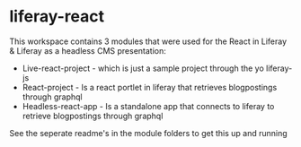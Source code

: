 # liferay-react

This workspace contains 3 modules that were used for the React in Liferay & Liferay as a headless CMS presentation:
- Live-react-project - which is just a sample project through the yo liferay-js
- React-project - Is a react portlet in liferay that retrieves blogpostings through graphql
- Headless-react-app - Is a standalone app that connects to liferay to retrieve blogpostings through graphql

See the seperate readme's in the module folders to get this up and running